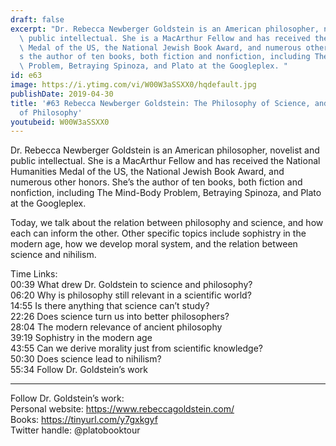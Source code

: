 ```yaml
---
draft: false
excerpt: "Dr. Rebecca Newberger Goldstein is an American philosopher, novelist and\
  \ public intellectual. She is a MacArthur Fellow and has received the National Humanities\
  \ Medal of the US, the National Jewish Book Award, and numerous other honors. She\u2019\
  s the author of ten books, both fiction and nonfiction, including The Mind-Body\
  \ Problem, Betraying Spinoza, and Plato at the Googleplex. "
id: e63
image: https://i.ytimg.com/vi/W00W3aSSXX0/hqdefault.jpg
publishDate: 2019-04-30
title: '#63 Rebecca Newberger Goldstein: The Philosophy of Science, and The Science
  of Philosophy'
youtubeid: W00W3aSSXX0
---
```

Dr. Rebecca Newberger Goldstein is an American philosopher, novelist and public intellectual. She is a MacArthur Fellow and has received the National Humanities Medal of the US, the National Jewish Book Award, and numerous other honors. She’s the author of ten books, both fiction and nonfiction, including The Mind-Body Problem, Betraying Spinoza, and Plato at the Googleplex. 

Today, we talk about the relation between philosophy and science, and how each can inform the other. Other specific topics include sophistry in the modern age, how we develop moral system, and the relation between science and nihilism.

Time Links:  
00:39  What drew Dr. Goldstein to science and philosophy?  
06:20  Why is philosophy still relevant in a scientific world?      
14:55  Is there anything that science can’t study?    
22:26  Does science turn us into better philosophers?    
28:04  The modern relevance of ancient philosophy    
39:19  Sophistry in the modern age    
43:55  Can we derive morality just from scientific knowledge?      
50:30  Does science lead to nihilism?  
55:34  Follow Dr. Goldstein’s work

---

Follow Dr. Goldstein’s work:  
Personal website: https://www.rebeccagoldstein.com/  
Books: https://tinyurl.com/y7gxkgyf  
Twitter handle: @platobooktour
